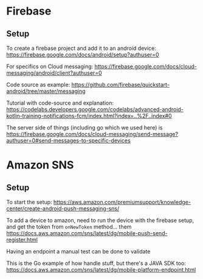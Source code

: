 # Firebase

## Setup

To create a firebase project and add it to an android device: https://firebase.google.com/docs/android/setup?authuser=0

For specifics on Cloud messaging: https://firebase.google.com/docs/cloud-messaging/android/client?authuser=0

Code source as example: https://github.com/firebase/quickstart-android/tree/master/messaging

Tutorial with code-source and explanation: https://codelabs.developers.google.com/codelabs/advanced-android-kotlin-training-notifications-fcm/index.html?index=..%2F..index#0

The server side of things (including go which we used here) is https://firebase.google.com/docs/cloud-messaging/send-message?authuser=0#send-messages-to-specific-devices   

# Amazon SNS

## Setup

To start the setup: https://aws.amazon.com/premiumsupport/knowledge-center/create-android-push-messaging-sns/

To add a device to amazon, need to run the device with the firebase setup, and get the token from `onNewToken` method... them https://docs.aws.amazon.com/sns/latest/dg/mobile-push-send-register.html

Having an endpoint a manual test can be done to validate

This is the Go example of how handle stuff, but there's a JAVA SDK too: https://docs.aws.amazon.com/sns/latest/dg/mobile-platform-endpoint.html